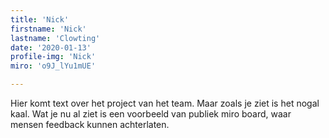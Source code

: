 ```yaml
---
title: 'Nick'
firstname: 'Nick'
lastname: 'Clowting'
date: '2020-01-13'
profile-img: 'Nick' 
miro: 'o9J_lYu1mUE'

---
```


Hier komt text over het project van het team. Maar zoals je ziet is het nogal kaal. Wat je nu al ziet is een voorbeeld van publiek miro board, waar mensen feedback kunnen achterlaten.

